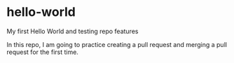 # hello-world
My first Hello World and testing repo features

In this repo, I am going to practice creating a pull request and merging a pull request for the first time.
